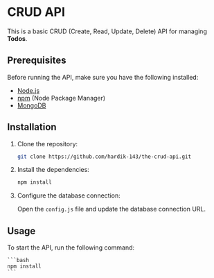 # CRUD API

This is a basic CRUD (Create, Read, Update, Delete) API for managing **Todos**.

## Prerequisites

Before running the API, make sure you have the following installed:

- [Node.js](https://nodejs.org)
- [npm](https://www.npmjs.com) (Node Package Manager)
- [MongoDB](https://www.mongodb.com) 

## Installation

1. Clone the repository:

    ```bash
    git clone https://github.com/hardik-143/the-crud-api.git
    ```

2. Install the dependencies:

    ```bash
    npm install
    ```

3. Configure the database connection:

    Open the `config.js` file and update the database connection URL.

## Usage

To start the API, run the following command:

    ```bash
    npm install
    ```